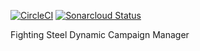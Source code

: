 [![CircleCI](https://circleci.com/gh/ecourtial/Fighting-Steel-Dynamic-Campaign-Manager/tree/master.svg?style=svg)](https://circleci.com/gh/ecourtial/Fighting-Steel-Dynamic-Campaign-Manager/tree/master)
[![Sonarcloud Status](https://sonarcloud.io/api/project_badges/measure?project=ecourtial_Fighting-Steel-Dynamic-Campaign-Manager&metric=alert_status)](https://sonarcloud.io/dashboard?id=ecourtial_Fighting-Steel-Dynamic-Campaign-Manager)

Fighting Steel Dynamic Campaign Manager
